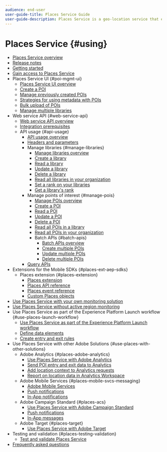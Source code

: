 ```yaml
---
audience: end-user
user-guide-title: Places Service Guide
user-guide-description: Places Service is a geo-location service that enables mobile apps with location awareness to understand the location context.
---
```


# Places Service {#using}

+ [Places Service overview](home.md)
+ [Release notes](release-notes.md)
+ [Getting started](getting-started.md)
+ [Gain access to Places Service](places-gain-access.md)
+ Places Service UI {#poi-mgmt-ui}
  + [Places Service UI overview](poi-mgmt-ui/poi-mgmt-ui-overview.md)
  + [Create a POI](poi-mgmt-ui/create-a-poi-ui.md)
  + [Manage previously created POIs](poi-mgmt-ui/managing-pois-in-the-places-ui.md)
  + [Strategies for using metadata with POIs](poi-mgmt-ui/metadata-with-pois.md)
  + [Bulk upload of POIs](poi-mgmt-ui/bulk-upload-pois.md)
  + [Manage multiple libraries](poi-mgmt-ui/manage-libraries-in-the-places-ui.md)
+ Web service API {#web-service-api}
  + [Web service API overview](web-service-api/places-web-services.md)
  + [Integration prerequisites](web-service-api/adobe-i-o-integration.md)
  + API usage {#api-usage}
    + [API usage overview](web-service-api/api-usage/api-usage-overview.md)
    + [Headers and parameters](web-service-api/api-usage/headers-and-parameters.md)
    + Manage libraries {#manage-libraries}
      + [Manage libraries overview](web-service-api/api-usage/manage-libraries/manage-libraries.md)
      + [Create a library](web-service-api/api-usage/manage-libraries/create-a-library.md)
      + [Read a library](web-service-api/api-usage/manage-libraries/read-a-library.md)
      + [Update a library](web-service-api/api-usage/manage-libraries/update-a-library.md)
      + [Delete a library](web-service-api/api-usage/manage-libraries/delete-a-library.md)
      + [Read all libraries in your organization](web-service-api/api-usage/manage-libraries/read-all-libraries-in-your-organization.md)
      + [Set a rank on your libraries](web-service-api/api-usage/manage-libraries/set-a-ran-on-your-libraries.md)
      + [Get a library's rank](web-service-api/api-usage/manage-libraries/get-a-librarys-rank.md)
    + Manage points of interest {#manage-pois}
      + [Manage POIs overview](web-service-api/api-usage/manage-pois/manage-pois.md)
      + [Create a POI](web-service-api/api-usage/manage-pois/create-a-poi.md)
      + [Read a POI](web-service-api/api-usage/manage-pois/read-a-poi.md)
      + [Update a POI](web-service-api/api-usage/manage-pois/update-a-poi.md)
      + [Delete a POI](web-service-api/api-usage/manage-pois/delete-a-poi.md)
      + [Read all POIs in a library](web-service-api/api-usage/manage-pois/read-all-pois-in-a-library.md)
      + [Read all POIs in your organization](web-service-api/api-usage/manage-pois/read-all-pois-in-your-organization.md)
      + Batch APIs {#batch-apis}
        + [Batch APIs overview](web-service-api/api-usage/manage-pois/batch-apis/batch-apis.md)
        + [Create multiple POIs](web-service-api/api-usage/manage-pois/batch-apis/create-multiple-pois.md)
        + [Update multiple POIs](web-service-api/api-usage/manage-pois/batch-apis/update-multiple-pois.md)
        + [Delete multiple POIs](web-service-api/api-usage/manage-pois/batch-apis/delete-multiple-pois.md)
    + [Query APIs](web-service-api/api-usage/query-apis.md)
+ Extensions for the Mobile SDKs {#places-ext-aep-sdks}
  + Places extension {#places-extension}
    + [Places extension](places-ext-aep-sdks/places-extension/places-extension.md)
    + [Places API reference](places-ext-aep-sdks/places-extension/places-api-reference.md)
    + [Places event reference](places-ext-aep-sdks/places-extension/places-event-ref.md)
    + [Custom Places objects](places-ext-aep-sdks/places-extension/cust-places-objects.md)
+ [Use Places Service with your own monitoring solution](using-your-own-monitor.md)
+ [Use Places Service without active region monitoring](use-places-without-active-monitoring.md)
+ Use Places Service as part of the Experience Platform Launch workflow {#use-places-launch-workflow}
  + [Use Places Service as part of the Experience Platform Launch workflow](use-places-launch-workflow/places-launch-workflow.md)
  + [Define data elements](use-places-launch-workflow/define-data-elements.md)
  + [Create entry and exit rules](use-places-launch-workflow/create-rule-places-property.md)
+ Use Places Service with other Adobe Solutions {#use-places-with-other-solutions}
  + Adobe Analytics {#places-adobe-analytics}
    + [Use Places Service with Adobe Analytics](use-places-with-other-solutions/places-adobe-analytics/use-places-analytics-overview.md)
    + [Send POI entry and exit data to Analytics](use-places-with-other-solutions/places-adobe-analytics/use-places-adobe-analytics.md)
    + [Add location context to Analytics requests](use-places-with-other-solutions/places-adobe-analytics/run-reports-aa-places-data.md)
    + [Report on location data in Analytics Workspace](use-places-with-other-solutions/places-adobe-analytics/places-in-workspace.md)
  + Adobe Mobile Services {#places-mobile-svcs-messaging}
    + [Adobe Mobile Services](use-places-with-other-solutions/places-mobile-svcs-for-messaging/use-places-mobie-svcs-messaging.md)
    + [Push notifications](use-places-with-other-solutions/places-mobile-svcs-for-messaging/mobile-svcs-messaging-push.md)
    + [In-App notifications](use-places-with-other-solutions/places-mobile-svcs-for-messaging/mobile-svcs-messaging-inapp.md)
  + Adobe Campaign Standard {#places-acs}
    + [Use Places Service with Adobe Campaign Standard](use-places-with-other-solutions/places-acs/places-acs-overview.md)
    + [Push notifications](use-places-with-other-solutions/places-acs/places-acs-push-notifications.md)
    + [In-App messages](use-places-with-other-solutions/places-acs/places-acs-in-app-messages.md)
  + Adobe Target {#places-target}
    + [Use Places Service with Adobe Target](use-places-with-other-solutions/places-target/places-target.md)
+ Testing and validation {#places-testing-validation}
  + [Test and validate Places Service](places-testing-validation/test-validate-places.md)
+ [Frequently asked questions](places-faqs.md)
